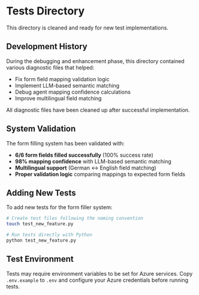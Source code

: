 # Tests Directory

This directory is cleaned and ready for new test implementations.

## Development History

During the debugging and enhancement phase, this directory contained various diagnostic files that helped:
- Fix form field mapping validation logic
- Implement LLM-based semantic matching  
- Debug agent mapping confidence calculations
- Improve multilingual field matching

All diagnostic files have been cleaned up after successful implementation.

## System Validation

The form filling system has been validated with:
- **6/6 form fields filled successfully** (100% success rate)
- **98% mapping confidence** with LLM-based semantic matching
- **Multilingual support** (German ↔ English field matching)
- **Proper validation logic** comparing mappings to expected form fields

## Adding New Tests

To add new tests for the form filler system:

```bash
# Create test files following the naming convention
touch test_new_feature.py

# Run tests directly with Python
python test_new_feature.py
```

## Test Environment

Tests may require environment variables to be set for Azure services. Copy `.env.example` to `.env` and configure your Azure credentials before running tests.
